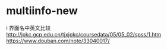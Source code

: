 # multiinfo-new
i
界面名中英文比较
http://jpkc.gcp.edu.cn/tjxjpkc/coursedata/05/05_02/spss/1.htm
https://www.douban.com/note/33040017/